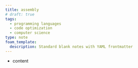 ```yaml
---
title: assembly
# draft: true
tags:
  - programming languages
  - code optimization
  - computer science
type: note
foam_template:
  description: Standard blank notes with YAML frontmatter
---
```


* content
